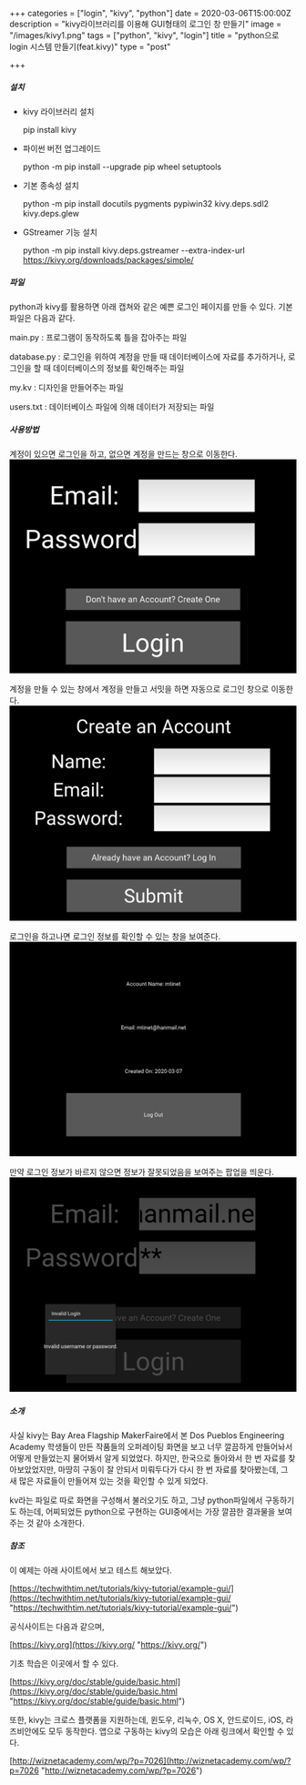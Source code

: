 +++
categories = ["login", "kivy", "python"]
date = 2020-03-06T15:00:00Z
description = "kivy라이브러리를 이용해 GUI형태의 로그인 창 만들기"
image = "/images/kivy1.png"
tags = ["python", "kivy", "login"]
title = "python으로 login 시스템 만들기(feat.kivy)"
type = "post"

+++
##### 설치

* kivy 라이브러리 설치

    pip install kivy

* 파이썬 버전 업그레이드

    python -m pip install --upgrade pip wheel setuptools

* 기본 종속성 설치

    python -m pip install docutils pygments pypiwin32 kivy.deps.sdl2 kivy.deps.glew

* GStreamer 기능 설치

    python -m pip install kivy.deps.gstreamer --extra-index-url https://kivy.org/downloads/packages/simple/

##### 파일

python과 kivy를 활용하면 아래 캡쳐와 같은 예쁜 로그인 페이지를 만들 수 있다. 기본 파일은 다음과 같다.

main.py : 프로그램이 동작하도록 틀을 잡아주는 파일

database.py : 로그인을 위하여 계정을 만들 때 데이터베이스에 자료를 추가하거나, 로그인을 할 때 데이터베이스의 정보를 확인해주는 파일

my.kv : 디자인을 만들어주는 파일

users.txt : 데이터베이스 파일에 의해 데이터가 저장되는 파일

##### 사용방법

계정이 있으면 로그인을 하고, 없으면 계정을 만드는 창으로 이동한다.
![](https://github.com/mtinet/blog/blob/master/exampleSite/static/images/kivy1.png?raw=true)

계정을 만들 수 있는 창에서 계정을 만들고 서밋을 하면 자동으로 로그인 창으로 이동한다.
![](https://github.com/mtinet/blog/blob/master/exampleSite/static/images/kivy2.png?raw=true)

로그인을 하고나면 로그인 정보를 확인할 수 있는 창을 보여준다.
![](https://github.com/mtinet/blog/blob/master/exampleSite/static/images/kivy3.png?raw=true)

만약 로그인 정보가 바르지 않으면 정보가 잘못되었음을 보여주는 팝업을 띄운다.
![](https://github.com/mtinet/blog/blob/master/exampleSite/static/images/kivy4.png?raw=true)

##### 소개

사실 kivy는 Bay Area Flagship MakerFaire에서 본 Dos Pueblos Engineering Academy 학생들이 만든 작품들의 오퍼레이팅 화면을 보고 너무 깔끔하게 만들어놔서 어떻게 만들었는지 물어봐서 알게 되었었다. 하지만, 한국으로 돌아와서 한 번 자료를 찾아보았었지만, 마땅히 구동이 잘 안되서 미뤄두다가 다시 한 번 자료를 찾아봤는데, 그 새 많은 자료들이 만들어져 있는 것을 확인할 수 있게 되었다.

kv라는 파일로 따로 화면을 구성해서 불러오기도 하고, 그냥 python파일에서 구동하기도 하는데, 어찌되었든 python으로 구현하는 GUI중에서는 가장 깔끔한 결과물을 보여주는 것 같아 소개한다.

##### 참조

이 예제는 아래 사이트에서 보고 테스트 해보았다.

[https://techwithtim.net/tutorials/kivy-tutorial/example-gui/](https://techwithtim.net/tutorials/kivy-tutorial/example-gui/ "https://techwithtim.net/tutorials/kivy-tutorial/example-gui/")

공식사이트는 다음과 같으며,

[https://kivy.org](https://kivy.org/ "https://kivy.org/")

기초 학습은 이곳에서 할 수 있다.

[https://kivy.org/doc/stable/guide/basic.html](https://kivy.org/doc/stable/guide/basic.html "https://kivy.org/doc/stable/guide/basic.html")

또한, kivy는 크로스 플랫폼을 지원하는데, 윈도우, 리눅수, OS X, 안드로이드, iOS, 라즈비안에도 모두 동작한다. 앱으로 구동하는 kivy의 모습은 아래 링크에서 확인할 수 있다.

[http://wiznetacademy.com/wp/?p=7026](http://wiznetacademy.com/wp/?p=7026 "http://wiznetacademy.com/wp/?p=7026")